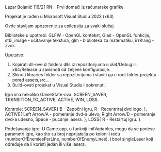 Lazar Bojanić 116/21 RN - Prvi domaći iz računarske grafike

Projekat je rađen u Microsoft Visual Studiu 2022 (x64)

Ovde stavljam upozorenje za epilepsiju za svaki slučaj.

Biblioteke u upotrebi:
GLFW - OpenGL kontekst,
Glad - OpenGL funkcije,
stbi_image - učitavanje tekstura,
glm - biblioteka za matematiku,
irrKlang - zvuk.

Uputstvo:
1. Kopirati dll-ove iz foldera dlls iz repozitorijuma u x64/Debug ili x64/Release u zavisnoti od željene konfiguracije.
2. Skinuti libraries folder sa repozitorijuma i staviti ga u root folder projekta pored assets,src...
2. Build-ovati projekat u Visual Studiu i pokrenuti.

Igra ima nekoliko GameState-ova:
SCREEN_SAVER,
TRANSITION_TO_ACTIVE,
ACTIVE,
WIN,
LOSS.

Kontrole:
SCREEN_SAVER{
    B - Započni igru,
    R - Recentriraj dvd logo.
},
ACTIVE{
    Left Arrow/A - pomeranje dvd-a ulevo,
    Right Arrow/D - pomeranje dvd-a udesno,
    Space - pucanje lasera.
},
LOSS{
    R - Restartuj igru.
}.

Podešavanja igre:
U Game.cpp, u funkciji initVariables, mogu da se podese parametri igre, kao što su broj neprijatelja po koloni i redu (numberOfEnemiesPerLine, numberOfEnemyLines), i bool singleLaser koji određuje da li koristi jedan ili više lasera.
